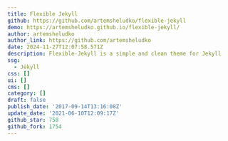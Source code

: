 ```yaml
---
title: Flexible Jekyll
github: https://github.com/artemsheludko/flexible-jekyll
demo: https://artemsheludko.github.io/flexible-jekyll/
author: artemsheludko
author_link: https://github.com/artemsheludko
date: 2024-11-27T12:07:58.571Z
description: Flexible-Jekyll is a simple and clean theme for Jekyll
ssg:
  - Jekyll
css: []
ui: []
cms: []
category: []
draft: false
publish_date: '2017-09-14T13:16:08Z'
update_date: '2021-06-10T12:09:17Z'
github_star: 758
github_fork: 1754
---
```

